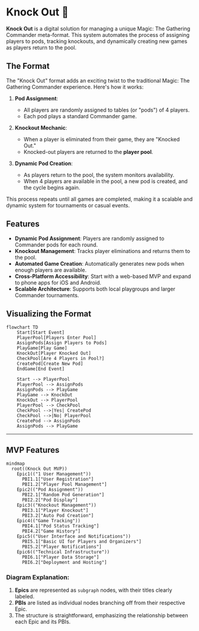 # Knock Out 🤜

**Knock Out** is a digital solution for managing a unique Magic: The Gathering Commander meta-format. This system automates the process of assigning players to pods, tracking knockouts, and dynamically creating new games as players return to the pool.


## The Format

The "Knock Out" format adds an exciting twist to the traditional Magic: The Gathering Commander experience. Here's how it works:

1. **Pod Assignment**:
   - All players are randomly assigned to tables (or "pods") of 4 players.
   - Each pod plays a standard Commander game.

2. **Knockout Mechanic**:
   - When a player is eliminated from their game, they are "Knocked Out."
   - Knocked-out players are returned to the **player pool**.

3. **Dynamic Pod Creation**:
   - As players return to the pool, the system monitors availability.
   - When 4 players are available in the pool, a new pod is created, and the cycle begins again.

This process repeats until all games are completed, making it a scalable and dynamic system for tournaments or casual events.

## Features
- **Dynamic Pod Assignment**: Players are randomly assigned to Commander pods for each round.
- **Knockout Management**: Tracks player eliminations and returns them to the pool.
- **Automated Game Creation**: Automatically generates new pods when enough players are available.
- **Cross-Platform Accessibility**: Start with a web-based MVP and expand to phone apps for iOS and Android.
- **Scalable Architecture**: Supports both local playgroups and larger Commander tournaments.

## Visualizing the Format

```mermaid
flowchart TD
    Start[Start Event]
    PlayerPool[Players Enter Pool]
    AssignPods[Assign Players to Pods]
    PlayGame[Play Game]
    KnockOut[Player Knocked Out]
    CheckPool[Are 4 Players in Pool?]
    CreatePod[Create New Pod]
    EndGame[End Event]

    Start --> PlayerPool
    PlayerPool --> AssignPods
    AssignPods --> PlayGame
    PlayGame --> KnockOut
    KnockOut --> PlayerPool
    PlayerPool --> CheckPool
    CheckPool -->|Yes| CreatePod
    CheckPool -->|No| PlayerPool
    CreatePod --> AssignPods
    AssignPods --> PlayGame
```

---

## MVP Features

```mermaid
mindmap
  root((Knock Out MVP))
    Epic1(("1 User Management"))
      PBI1.1["User Registration"]
      PBI1.2["Player Pool Management"]
    Epic2(("Pod Assignment"))
      PBI2.1["Random Pod Generation"]
      PBI2.2["Pod Display"]
    Epic3(("Knockout Management"))
      PBI3.1["Player Knockout"]
      PBI3.2["Auto Pod Creation"]
    Epic4(("Game Tracking"))
      PBI4.1["Pod Status Tracking"]
      PBI4.2["Game History"]
    Epic5(("User Interface and Notifications"))
      PBI5.1["Basic UI for Players and Organizers"]
      PBI5.2["Player Notifications"]
    Epic6(("Technical Infrastructure"))
      PBI6.1["Player Data Storage"]
      PBI6.2["Deployment and Hosting"]
```

### Diagram Explanation:
1. **Epics** are represented as `subgraph` nodes, with their titles clearly labeled.
2. **PBIs** are listed as individual nodes branching off from their respective Epic.
3. The structure is straightforward, emphasizing the relationship between each Epic and its PBIs.
